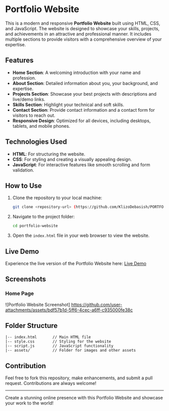 # Portfolio Website

This is a modern and responsive **Portfolio Website** built using HTML, CSS, and JavaScript. The website is designed to showcase your skills, projects, and achievements in an attractive and professional manner. It includes multiple sections to provide visitors with a comprehensive overview of your expertise.

## Features

- **Home Section**: A welcoming introduction with your name and profession.
- **About Section**: Detailed information about you, your background, and expertise.
- **Projects Section**: Showcase your best projects with descriptions and live/demo links.
- **Skills Section**: Highlight your technical and soft skills.
- **Contact Section**: Provide contact information and a contact form for visitors to reach out.
- **Responsive Design**: Optimized for all devices, including desktops, tablets, and mobile phones.

## Technologies Used

- **HTML**: For structuring the website.
- **CSS**: For styling and creating a visually appealing design.
- **JavaScript**: For interactive features like smooth scrolling and form validation.

## How to Use

1. Clone the repository to your local machine:
   ```bash
   git clone <repository-url> (https://github.com/KlizoDebasish/PORTFOLIO_WEBSITE)
   ```
2. Navigate to the project folder:
   ```bash
   cd portfolio-website
   ```
3. Open the `index.html` file in your web browser to view the website.

## Live Demo

Experience the live version of the Portfolio Website here: [Live Demo](https://klizosportfoliowebsite.netlify.app)

## Screenshots

### Home Page
![Portfolio Website Screenshot] https://github.com/user-attachments/assets/bdf57b1d-5ff6-4cec-a6ff-c935000fe38c

## Folder Structure

```
|-- index.html       // Main HTML file
|-- style.css        // Styling for the website
|-- script.js        // JavaScript functionality
|-- assets/          // Folder for images and other assets
```


## Contribution

Feel free to fork this repository, make enhancements, and submit a pull request. Contributions are always welcome!

---

Create a stunning online presence with this Portfolio Website and showcase your work to the world!

